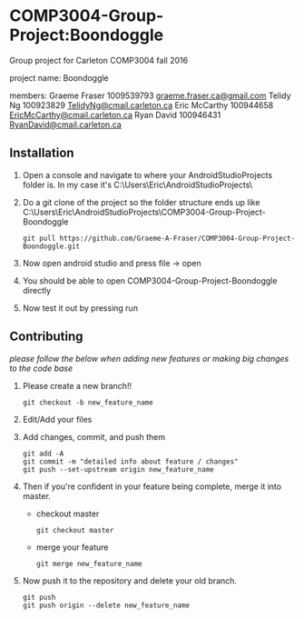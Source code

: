 # COMP3004-Group-Project:Boondoggle
Group project for Carleton COMP3004 fall 2016

project name: Boondoggle

members:
Graeme Fraser 1009539793 graeme.fraser.ca@gmail.com
Telidy Ng 100923829 TelidyNg@cmail.carleton.ca
Eric McCarthy 100944658 EricMcCarthy@cmail.carleton.ca
Ryan David 100946431 RyanDavid@cmail.carleton.ca

## Installation

1. Open a console and navigate to where your AndroidStudioProjects folder is. In my case it's C:\Users\Eric\AndroidStudioProjects\

2. Do a git clone of the project so the folder structure ends up like C:\Users\Eric\AndroidStudioProjects\COMP3004-Group-Project-Boondoggle
	```
	git pull https://github.com/Graeme-A-Fraser/COMP3004-Group-Project-Boondoggle.git
	```

3. Now open android studio and press file -> open

4. You should be able to open COMP3004-Group-Project-Boondoggle directly

5. Now test it out by pressing run

## Contributing

_please follow the below when adding new features or making big changes to the code base_

1. Please create a new branch!!
	```
	git checkout -b new_feature_name
	```

2. Edit/Add your files

3. Add changes, commit, and push them
	```
	git add -A
	git commit -m "detailed info about feature / changes"
	git push --set-upstream origin new_feature_name
	```

4. Then if you're confident in your feature being complete, merge it into master.
	* checkout master
		```
		git checkout master
		```
	* merge your feature
		```
		git merge new_feature_name
		```
5. Now push it to the repository and delete your old branch.
	```
	git push
	git push origin --delete new_feature_name
	```

